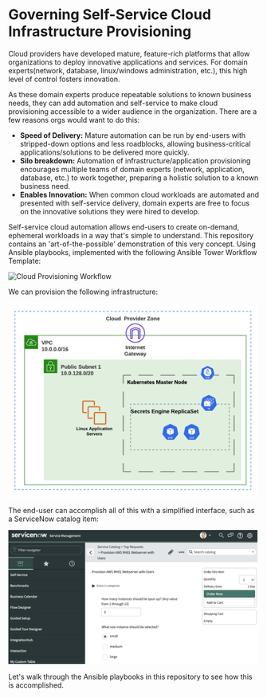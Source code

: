 # Governing Self-Service Cloud Infrastructure Provisioning


Cloud providers have developed mature, feature-rich platforms that allow organizations to deploy innovative applications and services. For domain experts(network, database, linux/windows administration, etc.), this high level of control fosters innovation.

As these domain experts produce repeatable solutions to known business needs, they can add automation and self-service to make cloud provisioning accessible to a wider audience in the organization. There are a few reasons orgs would want to do this:

- **Speed of Delivery:** Mature automation can be run by end-users with stripped-down options and less roadblocks, allowing business-critical applications/solutions to be delivered more quickly.
- **Silo breakdown:** Automation of infrastructure/application provisioning encourages multiple teams of domain experts (network, application, database, etc.) to work together, preparing a holistic solution to a known business need.
- **Enables Innovation:** When common cloud workloads are automated and presented with self-service delivery, domain experts are free to focus on the innovative solutions they were hired to develop.

Self-service cloud automation allows end-users to create on-demand, ephemeral workloads in a way that's simple to understand. This repository contains an 'art-of-the-possible' demonstration of this very concept. Using Ansible playbooks, implemented with the following Ansible Tower Workflow Template:

<img src="images/cloud_workflow.gif" alt="Cloud Provisioning Workflow"
	title="Cloud Provisioning Workflow" width="700" />
<!--- ![Cloud Provisioning Workflow](images/cloud_workflow.gif) --->

We can provision the following infrastructure:

<img class="center" src="images/cloud_infrastructure.png" alt="Cloud Infrastructure"
	title="Cloud Infrastructure" width="500" />
<!--- ![Cloud Infrastructure](images/cloud_infrastructure.jpeg) --->

The end-user can accomplish all of this with a simplified interface, such as a ServiceNow catalog item:

<img src="images/snow_cloud_catalog.png" alt="ServiceNow Catalog Item"
	title="ServiceNow Catalog Item" width="500" />
<!--- ![ServiceNow Catalog Item](images/snow_cloud_catalog.png) --->

Let's walk through the Ansible playbooks in this repository to see how this is accomplished.

<!---
# Table Of Contents
- [Requirements](#requirements)
- [Variables](#variables)
  * [default-vars.yml](#default-variables)
  * [linux_users.yml](#linux-users)
- [Credentials](#credentials)
  * [gmail_creds.yml](#gmail-credentials)
  * [redhat-activation-key.yml](#redhat-activation-key)
  * [snow_creds.yml](#servicenow-credentials)
  * [tower_creds.yml](#tower-credentials)
  * [vault_creds.yml](#hashicorp-vault-credentials)

- [Lab Setup](#lab-setup)
  - [One Time Setup](#one-time-setup)
  - [Setup (per workshop)](#setup-per-workshop)
  - [Accessing student documentation and slides](#Accessing-student-documentation-and-slides)
- [Lab Teardown](#aws-teardown)
- [Demos](#demos)
- [FAQ](../docs/faq.md)
- [More info on what is happening](#more-info-on-what-is-happening)
- [Remote Desktop](#remote-desktop)
- [Getting Help](#getting-help)

## Requirements

- Ansible Tower 3.7 or later: [Ansible Tower 3.7+ installation Guide](https://docs.ansible.com/ansible-tower/latest/html/quickinstall/index.html).
- Ansible Tower License: [Ansible Tower 60-day trial license](https://www.redhat.com/en/technologies/management/ansible/try-it).
- ServiceNow Developer Instance: [ServiceNow Developer Instance](https://developer.servicenow.com/dev.do#!/guide/orlando/now-platform/pdi-guide/obtaining-a-pdi).
- Programmatic Cloud Credentials
  - This demo begins with AWS, but will be expanding to include Azure and GCP.

## Variables

### default-variables

The [default variables file](vars/default-vars.yml) contains the basic variables needed to set up the cloud infrastructure. In some cases (such as VPC subnets), these variables are hard-coded for simplicity's sake; in production there would be logic to dynamically change the values.


- `working_dir`: Starting with Ansible Tower 3.6, Job and Workflow Templates are executed in a temporary directory. When running a Workflow Template, any artifact created in an individual Job Template will not persist by default. This is where the `working_dir` variable comes into play. `working_dir` defines a directory where artifacts are placed for the life of the workflow. It is important that this directory is made writable by Ansible Tower, and this can be done in the Ansible Tower settings: ![Tower Job Path Settings](images/tower_writable_paths.jpg)
- `ec2_region`: Dictates the AWS region in which all resources will be provisioned.
- `ec2_prefix`: The prefix that will appear in the names of all AWS resources (VPC, subnets, security groups, etc.) created in this demo.
- `application`: As this demo supports more applications, this variable will indicate which application was deployed. This value is used to mark newly created instances via AWS tags.
- `num_instances`: The number of linux instances to deploy. This value will be overridden by the one specified in the Ansible Tower Workflow Template.
- `ec2_image_id`: The AMI used to deploy linux. In the sample file, this is **RHEL 8**.
- `ec2_wait`: Determines whether to wait for the ec2 instance to reach its desired state before returning from creation.
- `ec2_vpc_subnet`: The IP Subnet assigned to the AWS subnet that is created.
- `ec2_vpc_cidr`: The IP Subnet assigned to the AWS VPC that is created.
- `ec2_root_volume_size`: The size of the Elastic Block Store volumes tied to the linux instances created, in GB.
- `from_snow`: This indicates whether or not the Workflow Template was called from ServiceNow, or Ansible Tower. When this value is `true`, a ServiceNow Change Request is created and modified/closed as the Workflow Template progresses.
- `instance_username`: The default username which is used to log into the newly created linux instances. For RHEL 8, this is **ec2-user**.

### linux-users

The [linux users](vars/linux_users.yml) contains a list of users to add to the provisioned linux instances. These users will have the ability to use privilege escalation, and also be forced to create a password when they first log in via SSH private key.

## Credentials

This demonstration requires credentials (in YAML format) in order to integrate with other platforms. The credential files in this repository are all encrypted with ansible-vault, and the ansible-vault credential is passed to every Job Template where any of the credentials are required. Each of these files must be present in order for this demonstration to work; the variables in each credential file are listed here:

### gmail-credentials

This is to simulate a use case where an email is sent to the required approvers when a ServiceNow Change Request is made. the email address here is used to send an approval request.

In the case of a gmail using multi-factor authentication, the password has to be an application-specific password generated in your gmail security settings.

File format:
```
---
gmail_username: user@gmail.com
gmail_password: password
```

### redhat-activation-key

When provisioning RHEL instances, this activation key (generated at https://access.redhat.com) is used to subscribe instances using subscription-manager. Alternatively, you can elect to deploy non-RHEL linux instances (Centos is suggested).

File format:
```
---
rhactivationkey: the-activation-key
rhorg_id: "99999999"
```

### servicenow-credentials

The credentials and name of developer instance used to kick off self-service of cloud provisioning via a Catalog item.

File format:
```
---
SNOW_USERNAME: admin
SNOW_PASSWORD: password
SNOW_INSTANCE: dev99999
```
### tower-credentials

The url and credentials for the demo to populate Ansible Tower resources, such as the SSH private key generated from the cloud provider.

File format:
```
---
tower_url: https://ansible.tower.com
tower_user: admin
tower_pass: password
```

### hashicorp-vault-credentials

As part of this demo, a Hashicorp vault container is created to store the user credentials externally. Instead of a randomly generated root token for login, you can select an easy-to-remember root token (this is of course for demo purposes, only).

File format:
```
---
vault_root_token: thetoken
```
--->

<!---
The goal of this repository is to demonstrate self-service provisioning of cloud infrastructure and applications using [Ansible Automation Platform](https://www.ansible.com/products/automation-platform) on the backend, and [ServiceNow](https://www.servicenow.com/now-platform.html) to start the process.

Provisioning infrastructure (bare-metal, cloud VMs, serverless) with Ansible allows you to seamlessly transition into configuration management, orchestration and application deployment using the same simple, human readable, automation language. Taking this one step further, running Ansible Automation Platform enables integration with your existing platforms to power self-service automation for people of various skill levels - domain expert, junior architect, operations specialist, etc.

Here you will find Ansible playbooks to automate the deployment of linux servers and applications on AWS (we can of course use similar playbooks against other major cloud providers and on-premise orchestrators). These playbooks are meant to be primarily for demonstrations, showing the "art of the possible" and ephemeral in nature. Additionally, these playbooks are meant to be run as part of an Ansible Tower Workflow rather than run independently.

**Prerequisites**:

- [Ansible Tower 3.7+ installation Guide](https://docs.ansible.com/ansible-tower/latest/html/quickinstall/index.html).
- [Ansible Tower 60-day trial license](https://www.redhat.com/en/technologies/management/ansible/try-it).
- [ServiceNow Developer Instance](https://developer.servicenow.com/dev.do#!/guide/orlando/now-platform/pdi-guide/obtaining-a-pdi). --->
